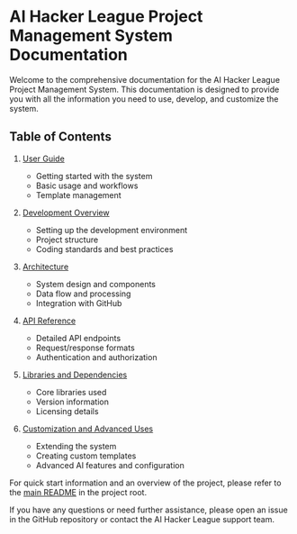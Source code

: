 # AI Hacker League Project Management System Documentation

Welcome to the comprehensive documentation for the AI Hacker League Project Management System. This documentation is designed to provide you with all the information you need to use, develop, and customize the system.

## Table of Contents

1. [User Guide](user_guide.md)
   - Getting started with the system
   - Basic usage and workflows
   - Template management

2. [Development Overview](development_overview.md)
   - Setting up the development environment
   - Project structure
   - Coding standards and best practices

3. [Architecture](architecture.md)
   - System design and components
   - Data flow and processing
   - Integration with GitHub

4. [API Reference](api_reference.md)
   - Detailed API endpoints
   - Request/response formats
   - Authentication and authorization

5. [Libraries and Dependencies](libraries.md)
   - Core libraries used
   - Version information
   - Licensing details

6. [Customization and Advanced Uses](customization_and_advanced_uses.md)
   - Extending the system
   - Creating custom templates
   - Advanced AI features and configuration

For quick start information and an overview of the project, please refer to the [main README](../README.md) in the project root.

If you have any questions or need further assistance, please open an issue in the GitHub repository or contact the AI Hacker League support team.
